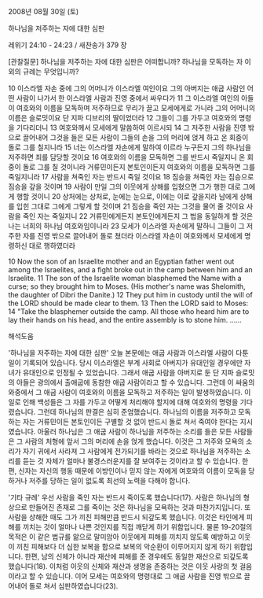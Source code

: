 2008년 08월 30일 (토)

하나님을 저주하는 자에 대한 심판



레위기 24:10 - 24:23 / 새찬송가 379 장


[관찰질문]
하나님을 저주하는 자에 대한 심판은 어떠합니까? 
하나님을 모독하는 자 이외의 규례는 무엇입니까? 

10 이스라엘 자손 중에 그의 어머니가 이스라엘 여인이요 그의 아버지는 애굽 사람인 어떤 사람이 나가서 한 이스라엘 사람과 진영 중에서 싸우다가 
11 그 이스라엘 여인의 아들이 여호와의 이름을 모독하며 저주하므로 무리가 끌고 모세에게로 가니라 그의 어머니의 이름은 슬로밋이요 단 지파 디브리의 딸이었더라 
12 그들이 그를 가두고 여호와의 명령을 기다리더니 
13 여호와께서 모세에게 말씀하여 이르시되 
14 그 저주한 사람을 진영 밖으로 끌어내어 그것을 들은 모든 사람이 그들의 손을 그의 머리에 얹게 하고 온 회중이 돌로 그를 칠지니라 
15 너는 이스라엘 자손에게 말하여 이르라 누구든지 그의 하나님을 저주하면 죄를 담당할 것이요 
16 여호와의 이름을 모독하면 그를 반드시 죽일지니 온 회중이 돌로 그를 칠 것이니라 거류민이든지 본토인이든지 여호와의 이름을 모독하면 그를 죽일지니라 
17 사람을 쳐죽인 자는 반드시 죽일 것이요 
18 짐승을 쳐죽인 자는 짐승으로 짐승을 갚을 것이며 
19 사람이 만일 그의 이웃에게 상해를 입혔으면 그가 행한 대로 그에게 행할 것이니 
20 상처에는 상처로, 눈에는 눈으로, 이에는 이로 갚을지라 남에게 상해를 입힌 그대로 그에게 그렇게 할 것이며 
21 짐승을 죽인 자는 그것을 물어 줄 것이요 사람을 죽인 자는 죽일지니 
22 거류민에게든지 본토인에게든지 그 법을 동일하게 할 것은 나는 너희의 하나님 여호와임이니라 
23 모세가 이스라엘 자손에게 말하니 그들이 그 저주한 자를 진영 밖으로 끌어내어 돌로 쳤더라 이스라엘 자손이 여호와께서 모세에게 명령하신 대로 행하였더라 

10 Now the son of an Israelite mother and an Egyptian father went out among the Israelites, and a fight broke out in the camp between him and an Israelite. 
11 The son of the Israelite woman blasphemed the Name with a curse; so they brought him to Moses. (His mother's name was Shelomith, the daughter of Dibri the Danite.) 
12 They put him in custody until the will of the LORD should be made clear to them. 
13 Then the LORD said to Moses: 
14 "Take the blasphemer outside the camp. All those who heard him are to lay their hands on his head, and the entire assembly is to stone him. ......

해석도움





'하나님을 저주하는 자에 대한 심판'
 오늘 본문에는 애굽 사람과 이스라엘 사람이 다툰 일이 기록되어 있습니다. 당시 이스라엘은 부계 사회로 아버지가 유대인일 경우에만 자녀가 유대인으로 인정될 수 있었습니다. 그래서 애굽 사람을 아버지로 둔 단 지파 슬로밋의 아들은 광의에서 출애굽에 동참한 애굽 사람이라고 할 수 있습니다. 그런데 이 싸움의 와중에서 그 애굽 사람이 여호와의 이름을 모독하고 저주하는 일이 발생하였습니다. 이 일로 인해 백성들은 그 자를 가두고 어떻게 처리해야 할지에 대해 여호와의 명령을 기다렸습니다. 그런데 하나님의 판결은 심히 준엄했습니다. 하나님의 이름을 저주하고 모독하는 자는 거류민이든 본토인이든 구별할 것 없이 반드시 돌로 쳐서 죽여야 한다는 지시였습니다. 아울러 하나님은 그 애굽 사람이 하나님을 저주하는 소리를 들은 모든 사람들은 그 사람의 처형에 앞서 그의 머리에 손을 얹게 했습니다. 이것은 그 저주와 모욕의 소리가 자기 귀에서 사라져 그 사람에게 전가되기를 바라는 것으로 하나님을 저주하는 소리를 듣는 것 자체가 얼마나 불경스러운지를 잘 보여주는 것이라고 할 수 있습니다. 한편, 신자는 자신의 행동 때문에 이방인이나 믿지 않는 자에게 여호와의 이름이 모독을 당하거나 저주를 당하는 일이 없도록 최선의 노력을 다해야 합니다.   

'기타 규례'
 우선 사람을 죽인 자는 반드시 죽이도록 했습니다(17). 사람은 하나님의 형상으로 만들어진 존재로 그를 죽이는 것은 하나님을 모욕하는 것과 마찬가지입니다. 또 사람을 상해한 때도 그가 끼친 피해만큼 반드시 되갚도록 했습니다. 이것은 타인에게 피해를 끼치는 것이 얼마나 나쁜 것인지를 직접 깨닫게 하기 위함입니다. 물론 19-20절의 목적은 이 같은 법규를 앎으로 말미암아 이웃에게 피해를 끼치지 않도록 예방하고 이웃이 끼친 피해보다 더 심한 보복을 함으로 보복의 악순환이 이루어지지 않게 하기 위함입니다. 한편, 남의 신체가 아니라 재산에 피해를 준 경우에도 동일한 재산으로 되갚도록 했습니다(18). 이처럼 이웃의 신체와 재산과 생명을 존중하는 것은 이웃 사랑의 첫 걸음이라고 할 수 있습니다. 이어 모세는 여호와의 명령대로 그 애굽 사람을 진영 밖으로 끌어내어 돌로 쳐서 심판하였습니다(23).